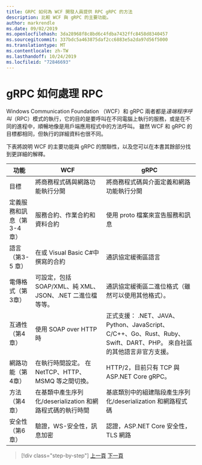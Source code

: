 ```yaml
---
title: GRPC 如何為 WCF 開發人員提供 RPC gRPC 的方法
description: 比較 WCF 與 gRPC 的主要功能。
author: markrendle
ms.date: 09/02/2019
ms.openlocfilehash: 3da28968f8c8bd6c4fdba7432ffc8458d8340457
ms.sourcegitcommit: 337bdc5a463875daf2cc6883e5a2da97d56f5000
ms.translationtype: MT
ms.contentlocale: zh-TW
ms.lasthandoff: 10/24/2019
ms.locfileid: "72846693"
---
```

# <a name="how-grpc-approaches-rpc"></a>gRPC 如何處理 RPC

Windows Communication Foundation （WCF）和 gRPC 兩者都是*遠端程序呼叫*（RPC）模式的執行，它的目的是要呼叫在不同電腦上執行的服務，或是在不同的進程中，順暢地像是用戶端應用程式中的方法呼叫。 雖然 WCF 和 gRPC 的目標都相同，但執行的詳細資料也很不同。

下表將說明 WCF 的主要功能與 gRPC 的關聯性，以及您可以在本書其餘部分找到更詳細的解釋。

| 功能 | WCF | gRPC |
| -------- | --- | ---- |
| 目標 | 將商務程式碼與網路功能執行分開 | 將商務程式碼與介面定義和網路功能執行分開 |
| 定義服務和訊息（第3-4 章）  | 服務合約、作業合約和資料合約 | 使用 proto 檔案來宣告服務和訊息 |
| 語言（第3-5 章） | 在或 Visual Basic C#中撰寫的合約 | 通訊協定緩衝區語言 |
| 電傳格式（第3章） | 可設定，包括 SOAP/XML、純 XML、JSON、.NET 二進位檔等等。 | 通訊協定緩衝區二進位格式（雖然可以使用其他格式）。
| 互通性（第4章） | 使用 SOAP over HTTP 時 | 正式支援： .NET、JAVA、Python、JavaScript、C/C++、Go、Rust、Ruby、Swift、DART、PHP。 來自社區的其他語言非官方支援。 |
| 網路功能（第4章） | 在執行時間設定。 在 NetTCP、HTTP、MSMQ 等之間切換。 | HTTP/2，目前只有 TCP 與 ASP.NET Core gRPC。 |
| 方法（第4章） | 在基類中產生序列化/deserialization 和網路程式碼的執行時間 | 基底類別中的組建階段產生序列化/deserialization 和網路程式碼 |
| 安全性（第6章） | 驗證，WS-安全性，訊息加密 | 認證，ASP.NET Core 安全性，TLS 網路 |

>[!div class="step-by-step"]
>[上一頁](grpc-overview.md)
>[下一頁](interface-definition-language.md)
